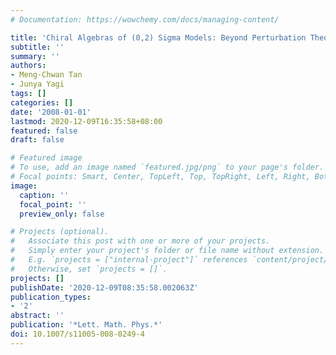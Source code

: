 ```yaml
---
# Documentation: https://wowchemy.com/docs/managing-content/

title: 'Chiral Algebras of (0,2) Sigma Models: Beyond Perturbation Theory'
subtitle: ''
summary: ''
authors:
- Meng-Chwan Tan
- Junya Yagi
tags: []
categories: []
date: '2008-01-01'
lastmod: 2020-12-09T16:35:58+08:00
featured: false
draft: false

# Featured image
# To use, add an image named `featured.jpg/png` to your page's folder.
# Focal points: Smart, Center, TopLeft, Top, TopRight, Left, Right, BottomLeft, Bottom, BottomRight.
image:
  caption: ''
  focal_point: ''
  preview_only: false

# Projects (optional).
#   Associate this post with one or more of your projects.
#   Simply enter your project's folder or file name without extension.
#   E.g. `projects = ["internal-project"]` references `content/project/deep-learning/index.md`.
#   Otherwise, set `projects = []`.
projects: []
publishDate: '2020-12-09T08:35:58.002063Z'
publication_types:
- '2'
abstract: ''
publication: '*Lett. Math. Phys.*'
doi: 10.1007/s11005-008-0249-4
---
```

